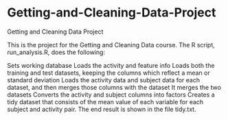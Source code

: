 # Getting-and-Cleaning-Data-Project
Getting and Cleaning Data Project

This is the project for the Getting and Cleaning Data course. The R script, run_analysis.R, does the following:

Sets working database
Loads the activity and feature info
Loads both the training and test datasets, keeping the columns which reflect a mean or standard deviation
Loads the activity data and subject data for each dataset, and then merges those columns with the dataset
It merges the two datasets
Converts the activity and subject columns into factors
Creates a tidy dataset that consists of the mean value of each variable for each subject and activity pair.
The end result is shown in the file tidy.txt.
